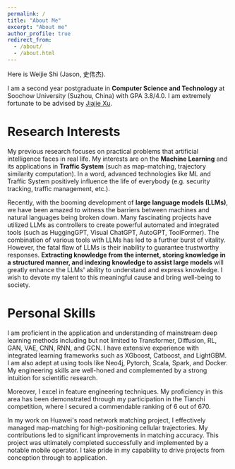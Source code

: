 ```yaml
---
permalink: /
title: "About Me"
excerpt: "About me"
author_profile: true
redirect_from: 
  - /about/
  - /about.html
---
```


Here is Weijie Shi (Jason, 史伟杰).

I am a second year postgraduate in **Computer Science and Technology** at Soochow University (Suzhou, China) with GPA 3.8/4.0. I am extremely fortunate to be advised by [Jiajie Xu](http://web.suda.edu.cn/xujj/).

Research Interests
======
My previous research focuses on practical problems that artificial intelligence faces in real life. My interests are on the **Machine Learning** and its applications in **Traffic System** (such as map-matching, trajectory similarity computation). In a word, advanced technologies like ML and Traffic System positively influence the life of everybody (e.g. security tracking, traffic management, etc.).

Recently, with the booming development of **large language models (LLMs)**, we have been amazed to witness the barriers between machines and natural languages being broken down. Many fascinating projects have utilized LLMs as controllers to create powerful automated and integrated tools (such as HuggingGPT, Visual ChatGPT, AutoGPT, ToolFormer). The combination of various tools with LLMs has led to a further burst of vitality. However, the fatal flaw of LLMs is their inability to guarantee trustworthy responses. **Extracting knowledge from the internet, storing knowledge in a structured manner, and indexing knowledge to assist large models** will greatly enhance the LLMs' ability to understand and express knowledge. I wish to devote my talent to this meaningful cause and bring well-being to society.

Personal Skills
===========
I am proficient in the application and understanding of mainstream deep learning methods including but not limited to Transformer, Diffusion, RL, GAN, VAE, CNN, RNN, and GCN. I have extensive experience with integrated learning frameworks such as XGboost, Catboost, and LightGBM. I am also adept at using tools like Neo4j, Pytorch, Scala, Spark, and Docker. My engineering skills are well-honed and complemented by a strong intuition for scientific research.

Moreover, I excel in feature engineering techniques. My proficiency in this area has been demonstrated through my participation in the Tianchi competition, where I secured a commendable ranking of 6 out of 670.

In my work on Huawei's road network matching project, I effectively managed map-matching for high-positioning cellular trajectories. My contributions led to significant improvements in matching accuracy. This project was ultimately completed successfully and implemented by a notable mobile operator. I take pride in my capability to drive projects from conception through to application.

